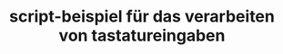 ---
layout: article
title: script-beispiel für das verarbeiten von tastatureingaben
description: 
  - Diese Vorlage zeigt, wie Sie in Peakboard mit Tastatureingaben umgehen können.
lang: de
weight: 50
isDraft: false
ref: Script_Key_Inputs
category:
  - Script
  - Scripting
image: Script_Key_Inputs_EN.png
download: Script_Key_Inputs_EN.pbmx
overview_description:
overview_benefits:
overview_data_sources:
---